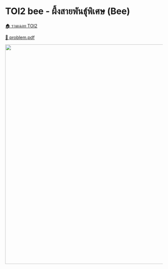 <!-- @codegen_problem begin -->
# TOI2 bee - ผึ้งสายพันธุ์พิเศษ (Bee)

[🏠 รวมเฉลย TOI2](../)

[💎 problem.pdf](./toi2_bee.pdf)

<img width="700" src="https://github.com/krist7599555/toi/assets/19445033/80c80822-7583-4bcd-a705-dae3eacdee85" />
<!-- @codegen_problem end -->
